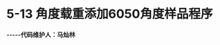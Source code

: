 #                        5-13 角度载重添加6050角度样品程序

####                                                                  -----代码维护人：马灿林








